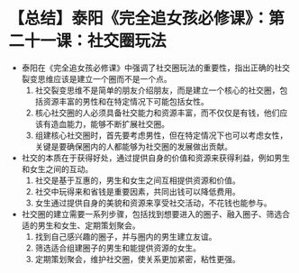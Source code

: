 # 【总结】泰阳《完全追女孩必修课》：第二十一课：社交圈玩法

-   泰阳在《完全追女孩必修课》中强调了社交圈玩法的重要性，指出正确的社交裂变思维应该是建立一个圈而不是一个点。
    1.  社交裂变思维不是简单的朋友介绍朋友，而是建立一个核心的社交圈，包括资源丰富的男性和在特定情况下可能包括女性。
    2.  核心社交圈的人必须具备社交能力和资源丰富，而不仅仅是有钱，他们应该有造血能力，能够不断扩展社交圈。
    3.  组建核心社交圈时，首先要考虑男性，但在特定情况下也可以考虑女性，关键是要确保圈内的人都能够为社交圈的发展做出贡献。
-   社交的本质在于获得好处，通过提供自身的价值和资源来获得利益，例如男生和女生之间的互动。
    1.  社交是基于互惠的，男生和女生之间互相提供资源和价值。
    2.  社交中玩得来和省钱是重要因素，共同出钱可以降低费用。
    3.  女生通过提供自身的美貌和资源来享受社交活动，不花钱也能参与。
-   社交圈的建立需要一系列步骤，包括找到想要进入的圈子、融入圈子、筛选合适的男生和女生、定期策划聚会。
    1.  找到自己感兴趣的圈子，并与圈内的男生建立友谊。
    2.  筛选适合组建圈子的男生和能提供资源的女生。
    3.  定期策划聚会，维护社交圈，使关系更加紧密，粘性更强。